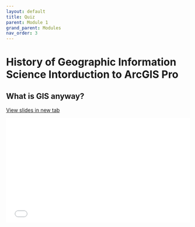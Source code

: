 ```yaml
---
layout: default
title: Quiz
parent: Module 1
grand_parent: Modules
nav_order: 3
---
```



# History of Geographic Information Science Intorduction to ArcGIS Pro

## What is GIS anyway?

<a href="Introduction.html" target="_blank">View slides in new tab</a>

<div style="overflow: hidden;
  padding-top: 56.25%;
  position: relative">
  <iframe src="Introduction.html" title="Processes" scrolling="no" frameborder="0"
    style="border: 0;
   height: 100%;
   left: 0;
   position: absolute;
   top: 0;
   width: 100%;">
   <p>Your browser does not support iframes.</p>
 </iframe>
</div>


